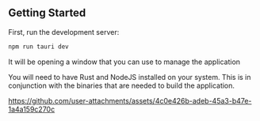 ## Getting Started

First, run the development server:

```bash
npm run tauri dev
```

It will be opening a window that you can use to manage the application

You will need to have Rust and NodeJS installed on your system. 
This is in conjunction with the binaries that are needed to build the application.


https://github.com/user-attachments/assets/4c0e426b-adeb-45a3-b47e-1a4a159c270c

